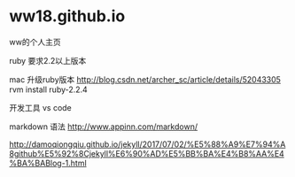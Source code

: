 # ww18.github.io
ww的个人主页

ruby 要求2.2以上版本

mac 升级ruby版本
http://blog.csdn.net/archer_sc/article/details/52043305
rvm install ruby-2.2.4

开发工具  vs code

markdown 语法
http://www.appinn.com/markdown/

http://damoqiongqiu.github.io/jekyll/2017/07/02/%E5%88%A9%E7%94%A8github%E5%92%8Cjekyll%E6%90%AD%E5%BB%BA%E4%B8%AA%E4%BA%BABlog-1.html